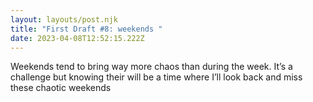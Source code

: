 ```yaml
---
layout: layouts/post.njk
title: "First Draft #8: weekends "
date: 2023-04-08T12:52:15.222Z
---
```

Weekends tend to bring way more chaos than during the week. It’s a challenge but knowing their will be a time where I’ll look back and miss these chaotic weekends